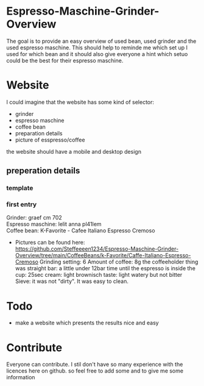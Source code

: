 # Espresso-Maschine-Grinder-Overview

The goal is to provide an easy overview of used bean, used grinder and the used espresso maschine. 
This should help to reminde me which set up I used for which bean and it should also give everyone a hint which setuo could be the best for their espresso maschine.

# Website
I could imagine that the website has some kind of selector:
- grinder
- espresso maschine
- coffee bean
- preparation details
- picture of esspresso/coffee

the website should have a mobile and desktop design

## preperation details
### template

### first entry
Grinder: graef cm 702<br>
Espresso maschine: lelit anna pl41lem<br>
Coffee bean: K-Favorite - Cafee Italiano Espresso Cremoso<br>
- Pictures can be found here: https://github.com/Steffeeeen1234/Espresso-Maschine-Grinder-Overview/tree/main/CoffeeBeans/k-Favorite/Caffe-Italiano-Espresso-Cremoso
Grinding setting: 6
Amount of coffee: 8g
the coffeeholder thing was straight
bar: a little under 12bar
time until the espresso is inside the cup: 25sec
cream: light brownisch
taste: light watery but not bitter
Sieve: it was not "dirty". It was easy to clean.


# Todo 
- make a website which presents the results nice and easy

# Contribute
Everyone can contribute. 
I stil don't have so many experience with the licences here on github. so feel free to add some and to give me some information

